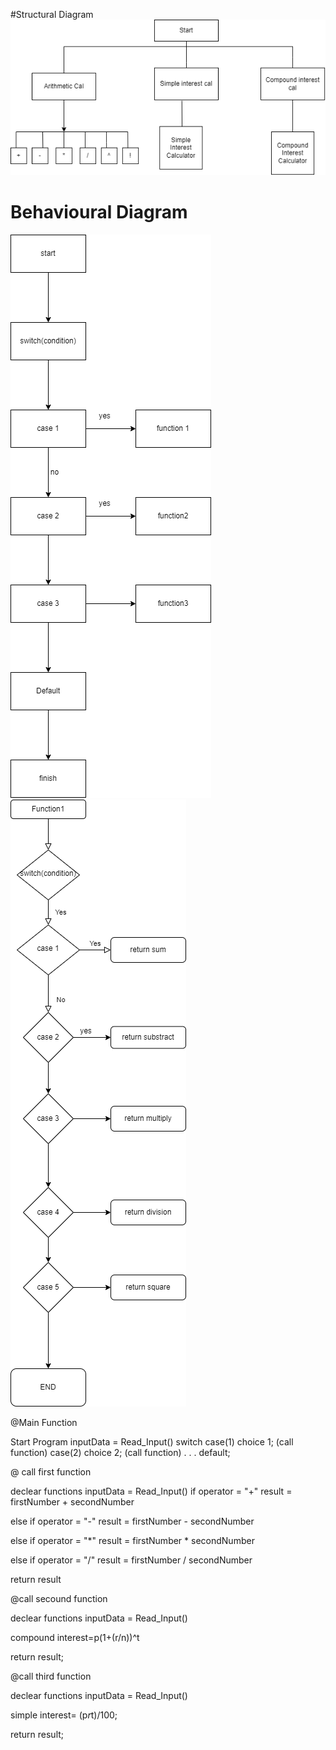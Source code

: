 #Structural Diagram
![titleofscreenshot](https://github.com/RitikSingh0523/M1_CALCULATOR_UTILITY/blob/main/2_Architecture/structuraldiagram.png)
# Behavioural Diagram
![titalofscreenshot](https://github.com/RitikSingh0523/M1_CALCULATOR_UTILITY/blob/main/2_Architecture/behaviouraldiagram.png)
![titleofscreenshot](https://github.com/RitikSingh0523/M1_CALCULATOR_UTILITY/blob/main/2_Architecture/Function1.png)

@Main Function

Start Program
inputData = Read_Input()
switch
case(1)
choice 1;
(call function)
case(2)
choice 2;
(call function)
.
.
.
default;


@ call first function

declear functions
inputData = Read_Input()
if operator = "+" result = firstNumber + secondNumber

else if operator = "-" result = firstNumber - secondNumber

else if operator = "*" result = firstNumber * secondNumber

else if operator = "/" result = firstNumber / secondNumber

return result

@call secound function

declear functions
inputData = Read_Input()

compound interest=p(1+(r/n))^t

return result;

@call third function

declear functions
inputData = Read_Input()

simple interest= (p*r*t)/100;

return result;
